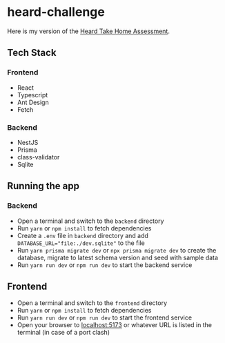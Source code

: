 # heard-challenge

Here is my version of the [Heard Take Home Assessment](https://github.com/Heard-Mental-Health/heard-technical-assessment).

## Tech Stack

### Frontend

- React
- Typescript
- Ant Design
- Fetch

### Backend

- NestJS
- Prisma
- class-validator
- Sqlite

## Running the app

### Backend
- Open a terminal and switch to the `backend` directory
- Run `yarn` or `npm install` to fetch dependencies
- Create a `.env` file in `backend` directory and add `DATABASE_URL="file:./dev.sqlite"` to the file
- Run `yarn prisma migrate dev` or `npx prisma migrate dev` to create the database, migrate to latest schema version and seed with sample data
- Run `yarn run dev` or `npm run dev` to start the backend service

## Frontend
- Open a terminal and switch to the `frontend` directory
- Run `yarn` or `npm install` to fetch dependencies
- Run `yarn run dev` or `npm run dev` to start the frontend service
- Open your browser to [localhost:5173](http://localhost:5173) or whatever URL is listed in the terminal (in case of a port clash)

